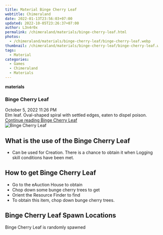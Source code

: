 ```yaml
---
title: Material Binge Cherry Leaf
webtitle: Chimeraland
date: 2022-01-13T23:56:03+07:00
updated: 2022-10-05T23:26:37+07:00
author: L3n4r0x
permalink: /chimeraland/materials/binge-cherry-leaf.html
photos:
  - /chimeraland/materials/binge-cherry-leaf/binge-cherry-leaf.webp
thumbnail: /chimeraland/materials/binge-cherry-leaf/binge-cherry-leaf.webp
tags:
  - Material
categories:
  - Games
  - Chimeraland
  - Materials
---
```


<section id="bootstrap-wrapper">
  <link
    rel="stylesheet"
    href="https://cdn.statically.io/gh/dimaslanjaka/Web-Manajemen/40ac3225/css/bootstrap-4.5-wrapper.css"
  />
  <div
    class="row g-0 border rounded overflow-hidden flex-md-row mb-4 shadow-sm position-relative"
  >
    <div class="col p-4 d-flex flex-column position-static">
      <strong class="d-inline-block mb-2 text-success">materials</strong>
      <h3 class="mb-0">Binge Cherry Leaf</h3>
      <div class="mb-1 text-muted">October 5, 2022 11:26 PM</div>
      <div class="mb-2 border p-1">
        Elm leaf. Oval-shaped spiral with settled edges, eaten to dispel poison.
      </div>
      <a
        href="/chimeraland/materials/binge-cherry-leaf.html"
        class="stretched-link d-none"
        >Continue reading Binge Cherry Leaf</a
      >
    </div>
    <div class="col-auto d-none d-lg-block">
      <img
        src="/chimeraland/materials/binge-cherry-leaf/binge-cherry-leaf.webp"
        alt="Binge Cherry Leaf"
      />
    </div>
  </div>
  <div class="row">
    <div class="col-lg-6 col-12 mb-2">
      <div class="card">
        <div class="card-body">
          <h2 class="card-title">What is the use of the Binge Cherry Leaf</h2>
          <div class="card-text">
            <ul>
              <li>
                Can be used for Creation. There is a chance to obtain it when
                Logging skill conditions have been met.
              </li>
            </ul>
          </div>
        </div>
      </div>
    </div>
    <div class="col-lg-6 col-12 mb-2">
      <div class="card">
        <div class="card-body">
          <h2 class="card-title">How to get Binge Cherry Leaf</h2>
          <div class="card-text">
            <ul>
              <li>Go to the eAuction House to obtain</li>
              <li>Chop down some bunge cherry trees to get</li>
              <li>Orient the Resource Finder to find</li>
              <li>To obtain this item, chop down bunge cherry trees.</li>
            </ul>
          </div>
        </div>
      </div>
    </div>
    <div class="col-12 mb-2">
      <h2>Binge Cherry Leaf Spawn Locations</h2>
      <p>Binge Cherry Leaf is randomly spawned</p>
    </div>
  </div>
</section>